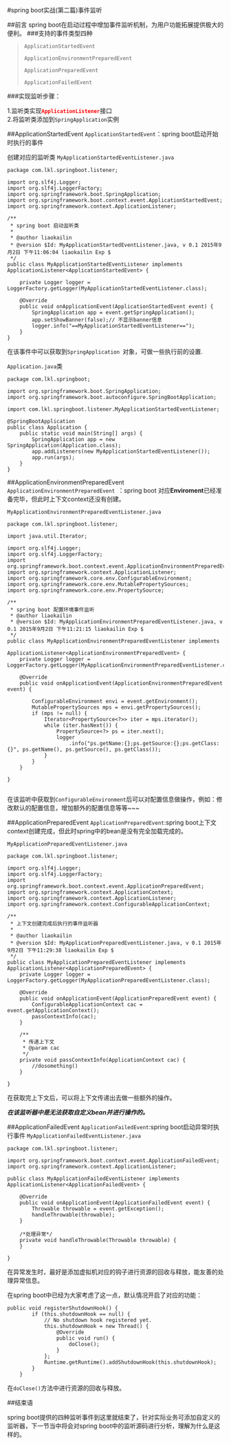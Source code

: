 #spring boot实战(第二篇)事件监听

##前言
spring boot在启动过程中增加事件监听机制，为用户功能拓展提供极大的便利。
###支持的事件类型四种
> `ApplicationStartedEvent `
> 
> `ApplicationEnvironmentPreparedEvent`
> 
> `ApplicationPreparedEvent `
> 
> `ApplicationFailedEvent `

###实现监听步骤：


1.监听类实现<font color='red'>**`ApplicationListener`**</font>接口   
2.将监听类添加到`SpringApplication`实例


##ApplicationStartedEvent
`ApplicationStartedEvent`：spring boot启动开始时执行的事件

创建对应的监听类 `MyApplicationStartedEventListener.java`

```
package com.lkl.springboot.listener;

import org.slf4j.Logger;
import org.slf4j.LoggerFactory;
import org.springframework.boot.SpringApplication;
import org.springframework.boot.context.event.ApplicationStartedEvent;
import org.springframework.context.ApplicationListener;

/**
 * spring boot 启动监听类
 * 
 * @author liaokailin
 * @version $Id: MyApplicationStartedEventListener.java, v 0.1 2015年9月2日 下午11:06:04 liaokailin Exp $
 */
public class MyApplicationStartedEventListener implements ApplicationListener<ApplicationStartedEvent> {

    private Logger logger = LoggerFactory.getLogger(MyApplicationStartedEventListener.class);

    @Override
    public void onApplicationEvent(ApplicationStartedEvent event) {
        SpringApplication app = event.getSpringApplication();
        app.setShowBanner(false);// 不显示banner信息
        logger.info("==MyApplicationStartedEventListener==");
    }
}

```

在该事件中可以获取到`SpringApplication `对象，可做一些执行前的设置.

`Application.java`类

```
package com.lkl.springboot;

import org.springframework.boot.SpringApplication;
import org.springframework.boot.autoconfigure.SpringBootApplication;

import com.lkl.springboot.listener.MyApplicationStartedEventListener;

@SpringBootApplication
public class Application {
    public static void main(String[] args) {
        SpringApplication app = new SpringApplication(Application.class); 
        app.addListeners(new MyApplicationStartedEventListener());
        app.run(args);
    }
}

```

##ApplicationEnvironmentPreparedEvent
`ApplicationEnvironmentPreparedEvent `：spring boot 对应**Enviroment**已经准备完毕，但此时上下文context还没有创建。

`MyApplicationEnvironmentPreparedEventListener.java`

```
package com.lkl.springboot.listener;

import java.util.Iterator;

import org.slf4j.Logger;
import org.slf4j.LoggerFactory;
import org.springframework.boot.context.event.ApplicationEnvironmentPreparedEvent;
import org.springframework.context.ApplicationListener;
import org.springframework.core.env.ConfigurableEnvironment;
import org.springframework.core.env.MutablePropertySources;
import org.springframework.core.env.PropertySource;

/**
 * spring boot 配置环境事件监听
 * @author liaokailin
 * @version $Id: MyApplicationEnvironmentPreparedEventListener.java, v 0.1 2015年9月2日 下午11:21:15 liaokailin Exp $
 */
public class MyApplicationEnvironmentPreparedEventListener implements
                                                          ApplicationListener<ApplicationEnvironmentPreparedEvent> {
    private Logger logger = LoggerFactory.getLogger(MyApplicationEnvironmentPreparedEventListener.class);

    @Override
    public void onApplicationEvent(ApplicationEnvironmentPreparedEvent event) {

        ConfigurableEnvironment envi = event.getEnvironment();
        MutablePropertySources mps = envi.getPropertySources();
        if (mps != null) {
            Iterator<PropertySource<?>> iter = mps.iterator();
            while (iter.hasNext()) {
                PropertySource<?> ps = iter.next();
                logger
                    .info("ps.getName:{};ps.getSource:{};ps.getClass:{}", ps.getName(), ps.getSource(), ps.getClass());
            }
        }
    }

}


```
在该监听中获取到`ConfigurableEnvironment`后可以对配置信息做操作，例如：修改默认的配置信息，增加额外的配置信息等等~~~


##ApplicationPreparedEvent
`ApplicationPreparedEvent`:spring boot上下文context创建完成，但此时spring中的bean是没有完全加载完成的。

`MyApplicationPreparedEventListener.java`

```
package com.lkl.springboot.listener;

import org.slf4j.Logger;
import org.slf4j.LoggerFactory;
import org.springframework.boot.context.event.ApplicationPreparedEvent;
import org.springframework.context.ApplicationContext;
import org.springframework.context.ApplicationListener;
import org.springframework.context.ConfigurableApplicationContext;

/**
 * 上下文创建完成后执行的事件监听器
 * 
 * @author liaokailin
 * @version $Id: MyApplicationPreparedEventListener.java, v 0.1 2015年9月2日 下午11:29:38 liaokailin Exp $
 */
public class MyApplicationPreparedEventListener implements ApplicationListener<ApplicationPreparedEvent> {
    private Logger logger = LoggerFactory.getLogger(MyApplicationPreparedEventListener.class);

    @Override
    public void onApplicationEvent(ApplicationPreparedEvent event) {
        ConfigurableApplicationContext cac = event.getApplicationContext();
        passContextInfo(cac);
    }

    /**
     * 传递上下文
     * @param cac
     */
    private void passContextInfo(ApplicationContext cac) {
        //dosomething()
    }

}

```
在获取完上下文后，可以将上下文传递出去做一些额外的操作。

***在该监听器中是无法获取自定义bean并进行操作的。***

##ApplicationFailedEvent
`ApplicationFailedEvent`:spring boot启动异常时执行事件
`MyApplicationFailedEventListener.java`

```
package com.lkl.springboot.listener;

import org.springframework.boot.context.event.ApplicationFailedEvent;
import org.springframework.context.ApplicationListener;

public class MyApplicationFailedEventListener implements ApplicationListener<ApplicationFailedEvent> {

    @Override
    public void onApplicationEvent(ApplicationFailedEvent event) {
        Throwable throwable = event.getException();
        handleThrowable(throwable);
    }

    /*处理异常*/
    private void handleThrowable(Throwable throwable) {
    }

}

```

在异常发生时，最好是添加虚拟机对应的钩子进行资源的回收与释放，能友善的处理异常信息。

在spring boot中已经为大家考虑了这一点，默认情况开启了对应的功能：

```
public void registerShutdownHook() {
		if (this.shutdownHook == null) {
			// No shutdown hook registered yet.
			this.shutdownHook = new Thread() {
				@Override
				public void run() {
					doClose();
				}
			};
			Runtime.getRuntime().addShutdownHook(this.shutdownHook);
		}
	}
```

在`doClose()`方法中进行资源的回收与释放。


##结束语

 spring boot提供的四种监听事件到这里就结束了，针对实际业务可添加自定义的监听器，下一节当中将会对spring boot中的监听源码进行分析，理解为什么是这样的。
 
 